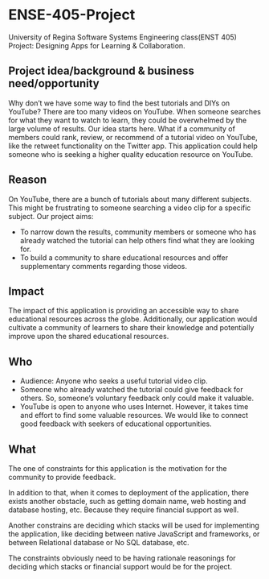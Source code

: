 # ENSE-405-Project
University of Regina Software Systems Engineering class(ENST 405) Project: Designing Apps for Learning &amp; Collaboration.


## Project idea/background & business need/opportunity
Why don’t we have some way to find the best tutorials and DIYs on YouTube? There are too many videos on YouTube. When someone searches for what they want to watch to learn, they could be overwhelmed by the large volume of results. Our idea starts here. What if a community of members could rank, review, or recommend of a tutorial video on YouTube, like the retweet functionality on the Twitter app. This application could help someone who is seeking a higher quality education resource on YouTube.

## Reason
On YouTube, there are a bunch of tutorials about many different subjects. This might be frustrating to someone searching a video clip for a specific subject. Our project aims:

* To narrow down the results, community members or someone who has already watched the tutorial can help others find what they are looking for.
* To build a community to share educational resources and offer supplementary comments regarding those videos.

## Impact
The impact of this application is providing an accessible way to share educational resources across the globe. Additionally, our application would cultivate a community of learners to share their knowledge and potentially improve upon the shared educational resources.

## Who
*	Audience: Anyone who seeks a useful tutorial video clip.
*	Someone who already watched the tutorial could give feedback for others. So, someone’s voluntary feedback only could make it valuable.
*	YouTube is open to anyone who uses Internet. However, it takes time and effort to find some valuable resources. We would like to connect good feedback with seekers of educational opportunities.

## What
The one of constraints for this application is the motivation for the community to provide feedback.

In addition to that, when it comes to deployment of the application, there exists another obstacle, such as getting domain name, web hosting and database hosting, etc. Because they require financial support as well. 

Another constrains are deciding which stacks will be used for implementing the application, like deciding between native JavaScript and frameworks, or between Relational database or No SQL database, etc. 

The constraints obviously need to be having rationale reasonings for deciding which stacks or financial support would be for the project. 


